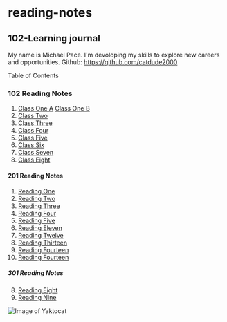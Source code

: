 # reading-notes
## 102-Learning journal

My name is Michael Pace.  I'm devoloping my skills to explore new careers and opportunities.
Github: https://github.com/catdude2000


 Table of Contents
### 102 Reading Notes
1. [Class One A](discussion.md)
   [Class One B](https://catdude2000.github.io/live102/)
2. [Class Two](classtwo.md)
3. [Class Three](https://catdude2000.github.io/Reading3/)
4. [Class Four](https://catdude2000.github.io/Notes4/)
5. [Class Five](https://catdude2000.github.io/reading-notes-5/)
6. [Class Six](https://catdude2000.github.io/notes6/)
7. [Class Seven](https://catdude2000.github.io/notes7/)
8. [Class Eight](https://catdude2000.github.io/notes8/)


#### 201 Reading Notes
1.   [Reading One](201-1.md)
2.   [Reading Two](201-2.md)
3.   [Reading Three](201-3.md)
4.   [Reading Four](201-4.md)
5.   [Reading Five](201-5.md)
11.  [Reading Eleven](201-11.md)
12.  [Reading Twelve](201-12.md)
13.  [Reading Thirteen](201-13.md)
14.  [Reading Fourteen](201-14a.md)
14.  [Reading Fourteen](201-14b.md)


##### 301 Reading Notes
8.   [Reading Eight](301-8.md)
9.   [Reading Nine](301-9.md)

![Image of Yaktocat](https://octodex.github.com/images/yaktocat.png)